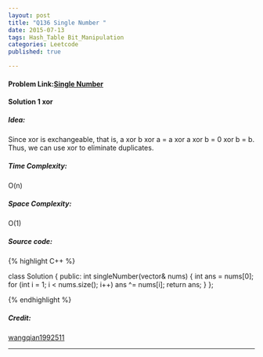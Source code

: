 ```yaml
---
layout: post
title: "Q136 Single Number "
date: 2015-07-13
tags: Hash_Table Bit_Manipulation
categories: Leetcode
published: true

---
```

#### Problem Link:[Single Number ](https://leetcode.com/problems/single-number/) 

#### Solution 1 xor

##### Idea:

Since xor is exchangeable, that is, a xor b xor a = a xor a xor b = 0 xor b = b. Thus, we can use xor to eliminate duplicates. 
   
##### Time Complexity:
O(n)

##### Space Complexity:
O(1)

##### Source code:
{% highlight C++ %}

class Solution {
public:
    int singleNumber(vector<int>& nums) {
        int ans = nums[0];
        for (int i = 1; i < nums.size(); i++)
            ans ^= nums[i];
        return ans;
    }
};

{% endhighlight %}

##### Credit:
[wangqian1992511](https://github.com/wangqian1992511/LeetCode/tree/master/136%20Single%20Number)

---
